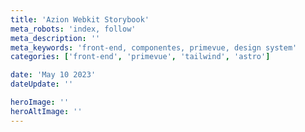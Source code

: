 ```yaml
---
title: 'Azion Webkit Storybook'
meta_robots: 'index, follow'
meta_description: ''
meta_keywords: 'front-end, componentes, primevue, design system'
categories: ['front-end', 'primevue', 'tailwind', 'astro']

date: 'May 10 2023'
dateUpdate: ''

heroImage: ''
heroAltImage: ''
---
```



